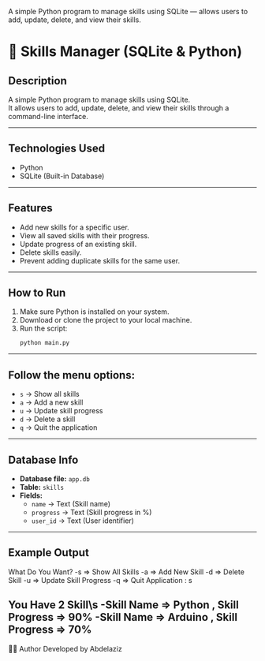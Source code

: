 A simple Python program to manage skills using SQLite — allows users to add, update, delete, and view their skills.

# 🧠 Skills Manager (SQLite & Python)

##  Description
A simple Python program to manage skills using SQLite.  
It allows users to add, update, delete, and view their skills through a command-line interface.

---

##  Technologies Used
-  Python  
-  SQLite (Built-in Database)

---

##  Features
- Add new skills for a specific user.  
- View all saved skills with their progress.  
- Update progress of an existing skill.  
- Delete skills easily.  
- Prevent adding duplicate skills for the same user.

---

##  How to Run
1. Make sure Python is installed on your system.  
2. Download or clone the project to your local machine.  
3. Run the script:
   ```bash
   python main.py
---
## Follow the menu options:
- `s` → Show all skills  
- `a` → Add a new skill  
- `u` → Update skill progress  
- `d` → Delete a skill  
- `q` → Quit the application

---
## Database Info
- **Database file:** `app.db`  
- **Table:** `skills`  
- **Fields:**  
  - `name` → Text (Skill name)  
  - `progress` → Text (Skill progress in %)  
  - `user_id` → Text (User identifier)

---
## Example Output
What Do You Want?
-s => Show All Skills
-a => Add New Skill
-d => Delete Skill
-u => Update Skill Progress
-q => Quit Application
: s

You Have 2 Skill\s
-Skill Name => Python , Skill Progress => 90%
-Skill Name => Arduino , Skill Progress => 70%
---
🧑‍💻 Author
Developed by Abdelaziz 
